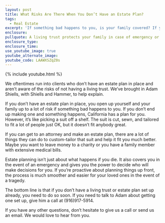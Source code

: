 ```yaml
---
layout: post
title: What Risks Are There When You Don’t Have an Estate Plan?
tags:
  - Real Estate
excerpt: 'If something bad happens to you, is your family covered? If you don’t have a living trust set up, they might not be.'
enclosure:
pullquote: A living trust protects your family in case of emergency or disaster.
enclosure_type:
enclosure_time:
use_youtube_image: true
youtube_alternate_image:
youtube_code: LAAWXSZqZ0s
---
```



{% include youtube.html %}

We oftentimes run into clients who don’t have an estate plan in place and aren’t aware of the risks of not having a living trust. We’ve brought in Adam Shiells, with Shiells and Hammer, to help explain.

If you don’t have an estate plan in place, you open up yourself and your family up to a lot of risk if something bad happens to you. If you don’t end up making one and something happens, California has a plan for you. However, it’s like picking a suit off a shelf. The suit is cut, sewn, and tailored to fit a lot of people just OK, but it doesn’t fit anybody great.

If you can get to an attorney and make an estate plan, there are a lot of things they can do to custom-tailor that suit and help it fit you much better. Maybe you want to leave money to a charity or you have a family member with extensive medical bills.

Estate planning isn’t just about what happens if you die. It also covers you in the event of an emergency and gives you the power to decide who will make decisions for you. If you’re proactive about planning things up front, the process is much smoother and easier for your loved ones in the event of a tragedy.

The bottom line is that if you don’t have a living trust or estate plan set up already, you need to do so soon. If you need to talk to Adam about getting one set up, give him a call at (916)917-5914.

If you have any other questions, don’t hesitate to give us a call or send us an email. We would love to hear from you.